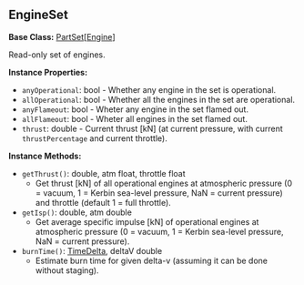 ## EngineSet

**Base Class:** [PartSet](PartSet.1.md)\[[Engine](Engine.md)\]

Read-only set of engines.


**Instance Properties:**
- `anyOperational`: bool - Whether any engine in the set is operational.
- `allOperational`: bool - Whether all the engines in the set are operational.
- `anyFlameout`: bool - Wheter any engine in the set flamed out.
- `allFlameout`: bool - Wheter all engines in the set flamed out.
- `thrust`: double - Current thrust [kN] (at current pressure, with current `thrustPercentage` and current throttle).

**Instance Methods:**
- `getThrust()`: double, atm float, throttle float
  - Get thrust [kN] of all operational engines at atmospheric pressure (0 = vacuum, 1 = Kerbin sea-level pressure, NaN = current pressure) and throttle (default 1 = full throttle).
- `getIsp()`: double, atm double
  - Get average specific impulse [kN] of operational engines at atmospheric pressure (0 = vacuum, 1 = Kerbin sea-level pressure, NaN = current pressure).
- `burnTime()`: [TimeDelta](../API/TimeDelta.md), deltaV double
  - Estimate burn time for given delta-v (assuming it can be done without staging).
